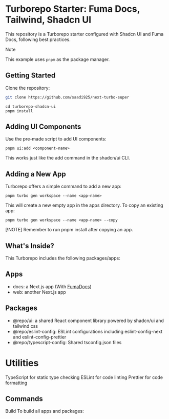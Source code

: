# Turborepo Starter: Fuma Docs, Tailwind, Shadcn UI

This repository is a Turborepo starter configured with Shadcn UI and Fuma Docs, following best practices. 

> [!NOTE]
> This example uses `pnpm` as the package manager.

## Getting Started

Clone the repository:

```sh
git clone https://github.com/saadi925/next-turbo-super

```
```
cd turborepo-shadcn-ui
pnpm install
```
## Adding UI Components
Use the pre-made script to add UI components:
```
pnpm ui:add <component-name>
```

This works just like the add command in the shadcn/ui CLI.

## Adding a New App
Turborepo offers a simple command to add a new app:

```
pnpm turbo gen workspace --name <app-name>
```
This will create a new empty app in the apps directory. To copy an existing app:

```
pnpm turbo gen workspace --name <app-name> --copy
```

[!NOTE]
Remember to run pnpm install after copying an app.

## What's Inside?
This Turborepo includes the following packages/apps:

## Apps
- docs: a Next.js app (With [FumaDocs](https://fumadocs.vercel.app/docs/ui))
- web: another Next.js app

## Packages
- @repo/ui: a shared React component library powered by shadcn/ui and tailwind css
- @repo/eslint-config: ESLint configurations including eslint-config-next and eslint-config-prettier
- @repo/typescript-config: Shared tsconfig.json files

# Utilities 

TypeScript for static type checking
ESLint for code linting
Prettier for code formatting

## Commands
Build
To build all apps and packages: